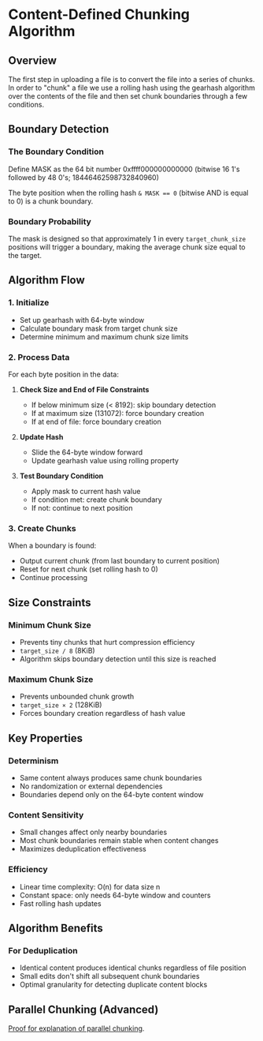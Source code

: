 # Content-Defined Chunking Algorithm

## Overview

The first step in uploading a file is to convert the file into a series of chunks. In order to "chunk" a file we use a rolling hash using the gearhash algorithm over the contents of the file and then set chunk boundaries through a few conditions.

## Boundary Detection

### The Boundary Condition

Define MASK as the 64 bit number 0xffff000000000000 (bitwise 16 1's followed by 48 0's; 18446462598732840960)

The byte position when the rolling hash `& MASK == 0` (bitwise AND is equal to 0) is a chunk boundary.

### Boundary Probability

The mask is designed so that approximately 1 in every `target_chunk_size` positions will trigger a boundary, making the average chunk size equal to the target.

## Algorithm Flow

### 1. Initialize

- Set up gearhash with 64-byte window
- Calculate boundary mask from target chunk size
- Determine minimum and maximum chunk size limits

### 2. Process Data

For each byte position in the data:

1. **Check Size and End of File Constraints**
   - If below minimum size (< 8192): skip boundary detection
   - If at maximum size (131072): force boundary creation
   - If at end of file: force boundary creation

2. **Update Hash**
   - Slide the 64-byte window forward
   - Update gearhash value using rolling property

3. **Test Boundary Condition**
   - Apply mask to current hash value
   - If condition met: create chunk boundary
   - If not: continue to next position

### 3. Create Chunks

When a boundary is found:

- Output current chunk (from last boundary to current position)
- Reset for next chunk (set rolling hash to 0)
- Continue processing

## Size Constraints

### Minimum Chunk Size

- Prevents tiny chunks that hurt compression efficiency
- `target_size / 8` (8KiB)
- Algorithm skips boundary detection until this size is reached

### Maximum Chunk Size  

- Prevents unbounded chunk growth
- `target_size × 2` (128KiB)
- Forces boundary creation regardless of hash value

## Key Properties

### Determinism

- Same content always produces same chunk boundaries
- No randomization or external dependencies
- Boundaries depend only on the 64-byte content window

### Content Sensitivity

- Small changes affect only nearby boundaries
- Most chunk boundaries remain stable when content changes
- Maximizes deduplication effectiveness

### Efficiency

- Linear time complexity: O(n) for data size n
- Constant space: only needs 64-byte window and counters
- Fast rolling hash updates

## Algorithm Benefits

### For Deduplication

- Identical content produces identical chunks regardless of file position
- Small edits don't shift all subsequent chunk boundaries
- Optimal granularity for detecting duplicate content blocks

## Parallel Chunking (Advanced)

[Proof for explanation of parallel chunking](deduplication/src/parallel%20chunking.pdf).
